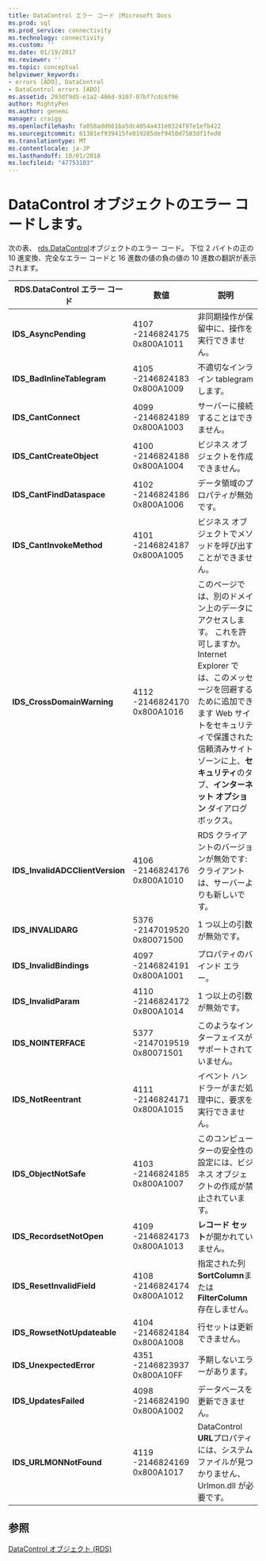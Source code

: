 ```yaml
---
title: DataControl エラー コード |Microsoft Docs
ms.prod: sql
ms.prod_service: connectivity
ms.technology: connectivity
ms.custom: ''
ms.date: 01/19/2017
ms.reviewer: ''
ms.topic: conceptual
helpviewer_keywords:
- errors [ADO], DataControl
- DataControl errors [ADO]
ms.assetid: 293df9d5-e1a2-406d-9107-07bf7cdc6f96
author: MightyPen
ms.author: genemi
manager: craigg
ms.openlocfilehash: fa058add661ba5dc4054a431e0324f97e1efb422
ms.sourcegitcommit: 61381ef939415fe019285def9450d7583df1fed0
ms.translationtype: MT
ms.contentlocale: ja-JP
ms.lasthandoff: 10/01/2018
ms.locfileid: "47753103"
---
```

# <a name="datacontrol-object-error-codes"></a>DataControl オブジェクトのエラー コードします。
次の表、 [rds.DataControl](../../../ado/reference/rds-api/datacontrol-object-rds.md)オブジェクトのエラー コード。 下位 2 バイトの正の 10 進変換、完全なエラー コードと 16 進数の値の負の値の 10 進数の翻訳が表示されます。

|RDS.DataControl エラー コード|数値|説明|
|---------------------------------|------------|-----------------|
|**IDS_AsyncPending**|4107 -2146824175 0x800A1011|非同期操作が保留中に、操作を実行できません。|
|**IDS_BadInlineTablegram**|4105 -2146824183 0x800A1009|不適切なインライン tablegram します。|
|**IDS_CantConnect**|4099 -2146824189 0x800A1003|サーバーに接続することはできません。|
|**IDS_CantCreateObject**|4100 -2146824188 0x800A1004|ビジネス オブジェクトを作成できません。|
|**IDS_CantFindDataspace**|4102 -2146824186 0x800A1006|データ領域のプロパティが無効です。|
|**IDS_CantInvokeMethod**|4101 -2146824187 0x800A1005|ビジネス オブジェクトでメソッドを呼び出すことができません。|
|**IDS_CrossDomainWarning**|4112 -2146824170 0x800A1016|このページでは、別のドメイン上のデータにアクセスします。 これを許可しますか。 Internet Explorer では、このメッセージを回避するために追加できます Web サイトをセキュリティで保護された信頼済みサイト ゾーンに上、**セキュリティ**のタブ、**インターネット オプション** ダイアログ ボックス。|
|**IDS_InvalidADCClientVersion**|4106 -2146824176 0x800A1010|RDS クライアントのバージョンが無効です: クライアントは、サーバーよりも新しいです。|
|**IDS_INVALIDARG**|5376 -2147019520 0x80071500|1 つ以上の引数が無効です。|
|**IDS_InvalidBindings**|4097 -2146824191 0x800A1001|プロパティのバインド エラー。|
|**IDS_InvalidParam**|4110 -2146824172 0x800A1014|1 つ以上の引数が無効です。|
|**IDS_NOINTERFACE**|5377 -2147019519 0x80071501|このようなインターフェイスがサポートされていません。|
|**IDS_NotReentrant**|4111 -2146824171 0x800A1015|イベント ハンドラーがまだ処理中に、要求を実行できません。|
|**IDS_ObjectNotSafe**|4103 -2146824185 0x800A1007|このコンピューターの安全性の設定には、ビジネス オブジェクトの作成が禁止されています。|
|**IDS_RecordsetNotOpen**|4109 -2146824173 0x800A1013|**レコード セット**が開かれていません。|
|**IDS_ResetInvalidField**|4108 -2146824174 0x800A1012|指定された列**SortColumn**または**FilterColumn**存在しません。|
|**IDS_RowsetNotUpdateable**|4104 -2146824184 0x800A1008|行セットは更新できません。|
|**IDS_UnexpectedError**|4351 -2146823937 0x800A10FF|予期しないエラーがあります。|
|**IDS_UpdatesFailed**|4098 -2146824190 0x800A1002|データベースを更新できません。|
|**IDS_URLMONNotFound**|4119 -2146824169 0x800A1017|DataControl **URL**プロパティには、システム ファイルが見つかりません、Urlmon.dll が必要です。|

## <a name="see-also"></a>参照
 [DataControl オブジェクト (RDS)](../../../ado/reference/rds-api/datacontrol-object-rds.md)
